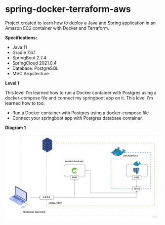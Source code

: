# spring-docker-terraform-aws
Project created to learn how to deploy a Java and Spring application in an Amazon EC2 container with Docker and Terraform.

**Specifications:**
- Java 11
- Gradle 7.6.1
- SpringBoot 2.7.4
- SpringCloud 2021.0.4
- Database: PostgreSQL
- MVC Arquitecture

**Level 1**

This level I'm learned how to run a Docker container with Postgres using a docker-compose
file and connect my springboot app on it.
This level I'm learned how to too:
- Run a Docker container with Postgres using a docker-compose file
- Connect your springboot app with Postgres database container.

**Diagram 1**
  <img src=diagram/tutorial-diagram-level-1.jpg>